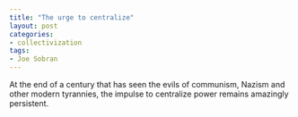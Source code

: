 ```yaml
---
title: "The urge to centralize"
layout: post
categories:
- collectivization
tags:
- Joe Sobran
---
```


At the end of a century that has seen the evils of communism, Nazism and other modern tyrannies, the impulse to centralize power remains amazingly persistent.